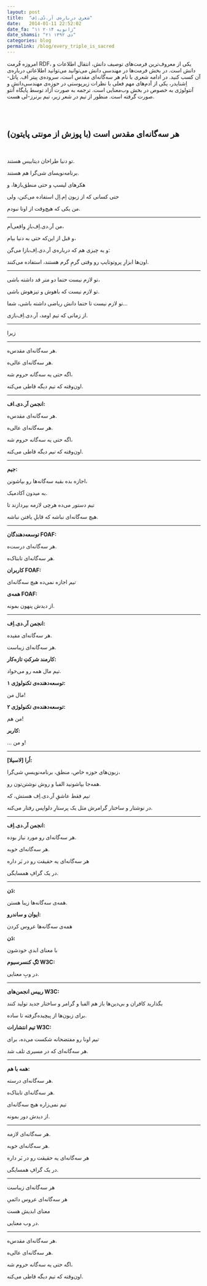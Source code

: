 ```yaml
---
layout: post
title:  "شعری درباره‌ی آر.دْی‌.اِف"
date:   2014-01-11 22:52:02
date_fa: "۱۱ ژانویه ۲۰۱۴"
date_shamsi: "۲۱ دی ۱۳۹۲"
categories: blog
permalink: /blog/every_triple_is_sacred
---
```


امروزه فُرمت RDF، یکی از معروف‌ترین فرمت‌های توصیف دانش، انتقال اطلاعات و دانش است. در بخش فرمت‌ها در مهندسی دانش می‌توانید می‌توانید اطلاعاتی درباره‌ی آن کسب کنید. در ادامه شعری با نام هر سه‌گانه‌ای مقدس است، سروده‌ی پیتر اف. پاتل-اِشنایدر، یکی از آدم‌های مهم فعلی با نظرات زیرپوستی در حوزه‌ی مهندسی‌دانش و آنتولوژی به خصوص در بخش وب‌معنایی است. ترجمه به صورت آزاد توسط پایگاه آنتو صورت گرفته است.
منظور از تیم در شعر زیر، تیم برنرز-لی هست.


<br />
<br />

## هر سه‌گانه‌ای مقدس است (با پوزش از مونتی پایتون)

<br />

تو دنیا طراحان دیتابیس هستند.

برنامه‌نویسای شی‌گرا هم هستند.

هکرهای لیسپ و حتی منطق‌بازها، و

حتی کسانی که از زبون اِم.اِل استفاده می‌کنن، ولی

من یکی که هیچ‌وقت از اونا نبودم.

---

من آر.دی.اِف‌بازِ واقعی‌اَم،

و قبل از این‌که حتی به دنیا بیام،

و یه چیزی هم که درباره‌ی آر.دی.اِف‌بازا می‌گن:

اون‌ها ابزارِ پروتوتایپ رو وقتی گرمِ گرم هستند، استفاده می‌کنند.

---
تو لازم نیست حتما دو متر قد داشته باشی،

تو لازم نیست که باهوش و تیزهوش باشی.

تو لازم نیست تا حتما دانش ریاضی داشته باشی، شما…

از زمانی که تیم اومد، آر.دی.‌اِف‌بازی.

---

زیرا

---



هر سه‌گانه‌ای مقدس‌ه.

هر سه‌گانه‌ای عالی‌ه.

اگه حتی یه سه‌گانه حروم شه،

اون‌وقته که تیم دیگه قاطی می‌کنه.

---

**انجمن آر.دی.اف:**

هر سه‌گانه‌ای مقدس‌ه.

هر سه‌گانه‌ای عالی‌ه.

اگه حتی یه سه‌گانه حروم شه،

اون‌وقته که *تیم* دیگه قاطی می‌کنه.

---

**جیم:**

اجازه بده بقیه سه‌گانه‌ها رو بپاشونن،

به میدون آکادمیک.

تیم دستور می‌ده هرچی لازمه بپردازند تا

هیچ سه‌گانه‌ای نباشه که قابلِ یافتن نباشه.

---

**توسعه‌دهندگان FOAF:**

هر سه‌گانه‌ای درست‌ه.

هر سه‌گانه‌ای تابناک‌ه.

**کاربران FOAF:**

*تیم* اجازه نمی‌ده هیچ سه‌گانه‌ای

**همه‌ی FOAF:**

از دیدش پنهون بمونه.

---

**انجمن آر.دی.‌اِف:**

هر سه‌گانه‌ای مفیده.

هر سه‌گانه‌ای زیباست.

**کارمند شرکتِ تازه‌کار:**

تیم مال همه رو می‌خواد.

**توسعه‌دهنده‌ی تکنولوژی ۱:**

مال من!

**توسعه‌دهنده‌ی تکنولوژی ۲:**

من هم!

**کاربر:**

… و من!

---

**اُرا [لاسیلا]:**

زبون‌های حوزه خاص، منطق، برنامه‌نویسیِ شی‌گرا،

همه‌جا بپاشونید الفبا و روش نوشتن‌تون رو.

*تیم* فقط عاشقِ آر.دی‌.اِف هستش، که

در نوشتار و ساختار گرامرش مثل یک پرستارِ دلواپس رفتار می‌کنه.

---

**انجمن آر.دی.اِف:**

هر سه‌گانه‌ای رو مورد نیاز بوده.

هر سه‌گانه‌ای خوبه.

هر سه‌گانه‌ای یه حقیقت رو در بَر داره

در یک گرافِ همسایگی.

---

**دَن:**

همه‌ی سه‌گانه‌ها زیبا هستن.

**ایوان و ساندرو:**

همه‌ی سه‌گانه‌ها عروس کردن

**دَن:**

با معنای ابدیِ خودشون

**تَگِ کنسرسیوم W3C:**

در وبِ معنایی.

---

**رییس انجمن‌های W3C:**

بگذارید کافران و بی‌دین‌ها باز هم الفبا و گرامر و ساختار جدید تولید کنند

برای زبون‌ها از پیچیده‌گرفته تا ساده.

**تیم انتشارات W3C:**

*تیم* اونا رو مفتضحانه شکست می‌ده، برای

هر سه‌گانه‌ای که در مسیری تلف شد.

---

**همه با هم:**

هر سه‌گانه‌ای درسته.

هر سه‌گانه‌ای تابناک‌ه.

تیم نمی‌زاره هیچ سه‌گانه‌ای

از دیدش دور بمونه.

---

هر سه‌گانه‌ای لازمه.

هر سه‌گانه‌ای خوبه.

هر سه‌گانه‌ای یه حقیقت رو در بَر داره

در یک گرافِ همسایگی.

---

هر سه‌گانه‌ای زیباست

هر سه‌گانه‌ای عروس دائمیِ

معنای ابدیش هست

در وب معنایی.

---

هر سه‌گانه‌ای مقدس‌ه.

هر سه‌گانه‌ای عالی‌ه.

اگه حتی یه سه‌گانه حروم شه،

اون‌وقته که تیم دیگه قاطی می‌کنه.